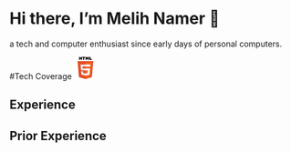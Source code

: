  # Hi there, I’m Melih Namer 👋
a tech and computer enthusiast since early days of personal computers.

#Tech Coverage
 <img src="https://raw.githubusercontent.com/devicons/devicon/master/icons/html5/html5-original-wordmark.svg" alt="html5" width="40" height="40">


## Experience

## Prior Experience



